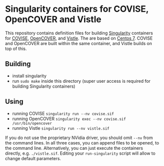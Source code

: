 Singularity containers for COVISE, OpenCOVER and Vistle
=======================================================

This repository contains definition files for building [Singularity][singularity] containers
for [COVISE][covise], [OpenCOVER][cover], and [Vistle][vistle].
The are based on [Centos 7][centos].
COVISE and OpenCOVER are built within the same container, and Vistle builds on
top of this.

Building
--------
* install singularity
* run ``sudo make`` inside this directory (super user access is required for building Singularity containers)

Using
-----
* running COVISE
    ``singularity run --nv covise.sif``
* running OpenCOVER
    ``singularity exec --nv covise.sif /usr/bin/opencover``
* running Vistle
    ``singularity run --nv vistle.sif``

If you do not use the proprietary NVidia driver, you should omit ``--nv`` from the command lines.
In all three cases, you can append files to be opened, to the command line.
Alternatively, you can just execute the containers directly, e.g.  ``./vistle.sif``.
Editing your ``run-singularity`` script will allow to change default parameters.


[singularity]: https://www.sylabs.io/singularity/
[covise]:      https://www.hlrs.de/covise
[cover]:       https://www.hlrs.de/opencover
[vistle]:      https://www.hlrs.de/vistle
[centos]:      https:/www.centos.org
